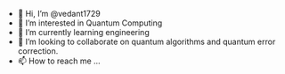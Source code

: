- 👋 Hi, I’m @vedant1729
- 👀 I’m interested in Quantum Computing
- 🌱 I’m currently learning engineering  
- 💞️ I’m looking to collaborate on quantum algorithms and quantum error correction.
- 📫 How to reach me ...

<!---
vedant1729/vedant1729 is a ✨ special ✨ repository because its `README.md` (this file) appears on your GitHub profile.
You can click the Preview link to take a look at your changes.
--->
